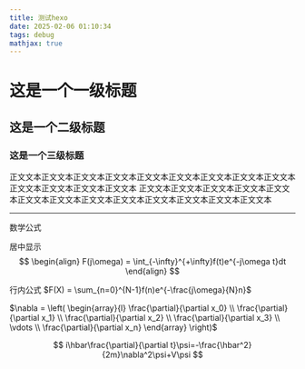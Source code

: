 ```yaml
---
title: 测试hexo
date: 2025-02-06 01:10:34
tags: debug
mathjax: true
---
```


# 这是一个一级标题
## 这是一个二级标题
### 这是一个三级标题

正文文本正文文本正文文本正文文本正文文本正文文本正文文本正文文本正文文本正文文本正文文本正文文本正文文本
正文文本正文文本正文文本正文文本正文文本正文文本正文文本正文文本正文文本正文文本正文文本正文文本正文文本

-----------
数学公式

居中显示
$$
\begin{align}
F(j\omega) = \int_{-\infty}^{+\infty}f(t)e^{-j\omega t}dt
\end{align}
$$

行内公式
$F(X) = \sum_{n=0}^{N-1}f(n)e^{-\frac{j\omega}{N}n}$

$\nabla = \left( \begin{array}{l}
\frac{\partial}{\partial x_0} \\
\frac{\partial}{\partial x_1} \\
\frac{\partial}{\partial x_2} \\
\frac{\partial}{\partial x_3} \\
\vdots \\
\frac{\partial}{\partial x_n} 
\end{array}
\right)$

$$
i\hbar\frac{\partial}{\partial t}\psi=-\frac{\hbar^2}{2m}\nabla^2\psi+V\psi
$$